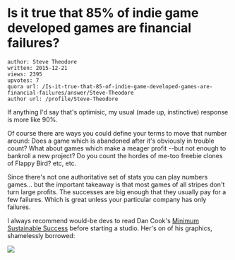 # Is it true that 85% of indie game developed games are financial failures?

	author: Steve Theodore
	written: 2015-12-21
	views: 2395
	upvotes: 7
	quora url: /Is-it-true-that-85-of-indie-game-developed-games-are-financial-failures/answer/Steve-Theodore
	author url: /profile/Steve-Theodore


If anything I'd say that's optimisic, my usual (made up, instinctive) response is more like 90%. 

Of course there are ways you could define your terms to move that number around: Does a game which is abandoned after it's obviously in trouble count? What about games which make a meager profit --but not enough to bankroll a new project? Do you count the hordes of me-too freebie clones of Flappy Bird? etc, etc.

Since there's not one authoritative set of stats you can play numbers games... but the important takeaway is that most games of all stripes don't turn large profits. The successes are big enough that they usually pay for a few failures. Which is great unless your particular company has only failures.

I always recommend would-be devs to read Dan Cook's [Minimum Sustainable Success](http://www.lostgarden.com/2015/04/minimum-sustainable-success.html) before starting a studio. Her's on of his graphics, shamelessly borrowed:

![](https://qph.fs.quoracdn.net/main-qimg-078f95ff861685e2412a9dc3ae0ad81c)

